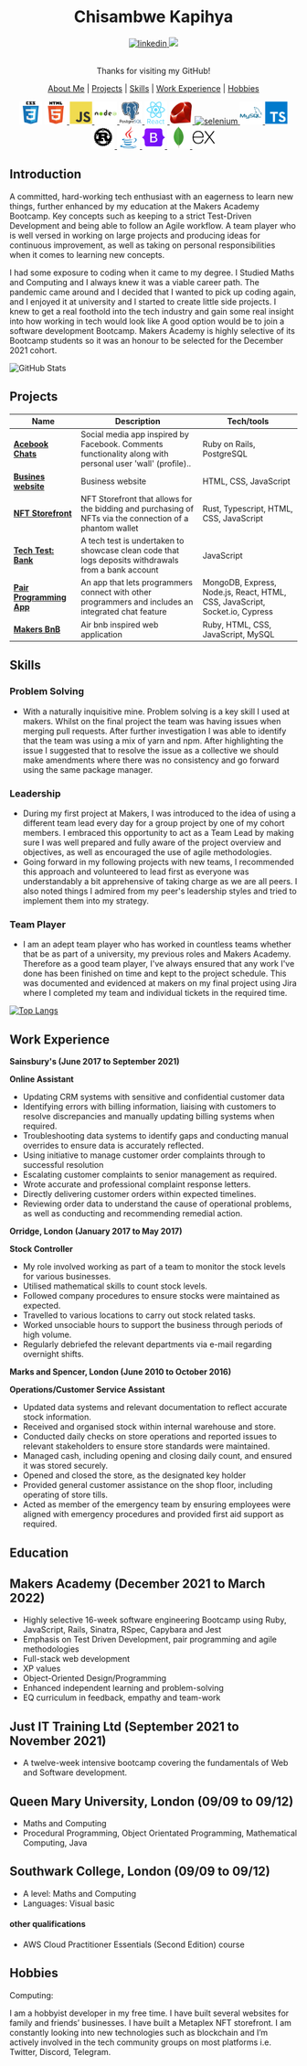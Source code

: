 <div align="center">
  <h1>Chisambwe Kapihya</h1>

  <div align="center">
    <a href="https://www.linkedin.com/in/chisambwe">
        <img alt="linkedin" title="My LinkedIn Page" src="https://img.shields.io/badge/LinkedIn-0077B5?style=for-the-badge&logo=linkedin&logoColor=white" />
    <a href="https://www.codewars.com/users/MrKay">
        <img src="https://img.shields.io/badge/CodeWars-%23AD2C27?style=for-the-badge&logo=codewars&logoColor=white" />
    </a>
  </div>
  <br>

  Thanks for visiting my GitHub! 

  [About Me](#overview) | [Projects](#projects) | [Skills](#skills) | [Work Experience](#work-experience) | [Hobbies](#hobbies)
  
 

<p <h3 align="center"></h3>
 <img src="https://raw.githubusercontent.com/devicons/devicon/master/icons/css3/css3-original-wordmark.svg" alt="css3" width="40" height="40"/> </a> <a  <img src="https://www.vectorlogo.zone/logos/git-scm/git-scm-icon.svg" alt="git" width="40" height="40"/> </a>  </a> <a href="https://www.w3.org/html/" target="_blank"> <img src="https://raw.githubusercontent.com/devicons/devicon/master/icons/html5/html5-original-wordmark.svg" alt="html5" width="40" height="40"/> </a>  <a href="https://developer.mozilla.org/en-US/docs/Web/JavaScript" target="_blank"> <img src="https://raw.githubusercontent.com/devicons/devicon/master/icons/javascript/javascript-original.svg" alt="javascript" width="40" height="40"/> </a> <a href="https://nodejs.org" target="_blank"> <img src="https://raw.githubusercontent.com/devicons/devicon/master/icons/nodejs/nodejs-original-wordmark.svg" alt="nodejs" width="40" height="40"/> </a> <a href="https://www.postgresql.org" target="_blank"> <img src="https://raw.githubusercontent.com/devicons/devicon/master/icons/postgresql/postgresql-original-wordmark.svg" alt="postgresql" width="40" height="40"/> </a> <a href="https://reactjs.org/" target="_blank"> <img src="https://raw.githubusercontent.com/devicons/devicon/master/icons/react/react-original-wordmark.svg" alt="react" width="40" height="40"/> </a>  <a href="https://www.ruby-lang.org/en/" target="_blank"> <img src="https://raw.githubusercontent.com/devicons/devicon/master/icons/ruby/ruby-original.svg" alt="ruby" width="40" height="40"/> </a> <a href="https://www.selenium.dev" target="_blank"> <img src="https://raw.githubusercontent.com/detain/svg-logos/780f25886640cef088af994181646db2f6b1a3f8/svg/selenium-logo.svg" alt="selenium" width="40" height="40"/> </a> <a href="https://dev.mysql.com/doc/" target="_blank"> <img src="https://raw.githubusercontent.com/devicons/devicon/master/icons/mysql/mysql-plain-wordmark.svg" alt="mysql" width="40" height="40"/> </a>  <a href="https://www.typescriptlang.org/" target="_blank"> <img src="https://github.com/devicons/devicon/blob/master/icons/typescript/typescript-original.svg" alt="typescript" width="40" height="40"/> </a> <a href="https://www.rust-lang.org/" target="_blank"> <img src="https://github.com/devicons/devicon/blob/master/icons/rust/rust-plain.svg" alt="rust" width="40" height="40"/> <a href="https://www.java.com/en/" target="_blank"> <img src="https://github.com/devicons/devicon/blob/master/icons/java/java-original.svg" alt="java" width="40" height="40"/> </a> </a> <a href="https://getbootstrap.com/" target="_blank"> <img src="https://github.com/devicons/devicon/blob/master/icons/bootstrap/bootstrap-original.svg" alt="bootstrap" width="40" height="40"/> </a> <a href="https://www.mongodb.com/" target="_blank"> <img src="https://github.com/devicons/devicon/blob/master/icons/mongodb/mongodb-original.svg" alt="mongodb" width="40" height="40"/> </a> <a href="https://expressjs.com/" target="_blank"> <img src="https://github.com/devicons/devicon/blob/master/icons/express/express-original.svg" alt="express" width="40" height="40"/> </a> </p>

</div>




## Introduction

A committed, hard-working tech enthusiast with an eagerness to learn new things, further enhanced by my education at the Makers Academy Bootcamp. Key concepts such as keeping to a strict Test-Driven Development and being able to follow an Agile workflow. A team player who is well versed in working on large projects and producing ideas for continuous improvement, as well as taking on personal responsibilities when it comes to learning new concepts.

I had some exposure to coding when it came to my degree. I Studied Maths and Computing and I always knew it was a viable career path. The pandemic came around and I decided that I wanted to pick up coding again, and I enjoyed it at university and I started to create little side projects. I knew to get a real foothold into the tech industry and gain some real insight into how working in tech would look like A good option would be to join a software development Bootcamp. Makers Academy is highly selective of its Bootcamp students so it was an honour to be selected for the December 2021 cohort.


![GitHub Stats](https://github-readme-stats.vercel.app/api?username=cmkap&theme=radical)


## Projects

| Name                         | Description       | Tech/tools        |
| ---------------------------- | ----------------- | ----------------- |
| [**Acebook Chats**](https://github.com/hannahdesmond/acebook-CHATS)          |Social media app inspired by Facebook. Comments functionality along with personal user 'wall' (profile).. | Ruby on Rails, PostgreSQL |
| [**Busines website**](https://www.iclear4u.com/) | Business website  | HTML, CSS, JavaScript             |
| [**NFT Storefront**](https://github.com/cmkap/metaplex) | NFT Storefront that allows for the bidding and purchasing of NFTs via the connection of a phantom wallet| Rust, Typescript, HTML, CSS, JavaScript|
| [**Tech Test: Bank**](https://github.com/cmkap/bank-tech-test)| A tech test is undertaken to showcase clean code that logs deposits withdrawals from a bank account | JavaScript|
| [**Pair Programming App**](https://github.com/hannahdesmond/pair-pro)| An app that lets programmers connect with other programmers and includes an integrated chat feature | MongoDB, Express, Node.js, React, HTML, CSS, JavaScript, Socket.io, Cypress|
| [**Makers BnB**](https://github.com/cmkap/makers-bnb)| Air bnb inspired web application | Ruby, HTML, CSS, JavaScript, MySQL 


## Skills

### Problem Solving

- With a naturally inquisitive mine. Problem solving is a key skill I used at makers. Whilst on the final project the team was having issues when merging pull requests. After further investigation I was able to identify that the team was using a mix of yarn and npm. After highlighting the issue I suggested that to resolve the issue as a collective we should make amendments where there was no consistency and go forward using the same package manager. 

### Leadership 

- During my first project at Makers, I was introduced to the idea of using a different team lead every day for a group project by one of my cohort members. I embraced this opportunity to act as a Team Lead by making sure I was well prepared and fully aware of the project overview and objectives, as well as encouraged the use of agile methodologies. 
- Going forward in my following projects with new teams, I recommended this approach and volunteered to lead first as everyone was understandably a bit apprehensive of taking charge as we are all peers. I also noted things I admired from my peer's leadership styles and tried to implement them into my strategy. 

### Team Player
 - I am an adept team player who has worked in countless teams whether that be as part of a university, my previous roles and Makers Academy. Therefore as a good team player, I've always ensured that any work I've done has been finished on time and kept to the project schedule. This was documented and evidenced at makers on my final project using Jira where I completed my team and individual tickets in the required time. 

 

[![Top Langs](https://github-readme-stats.vercel.app/api/top-langs/?username=cmkap)](https://github.com/cmkap/github-readme-stats)


## Work Experience

**Sainsbury's (June 2017 to September 2021)**

**Online Assistant**
- Updating CRM systems with sensitive and confidential customer data
- Identifying errors with billing information, liaising with customers to resolve discrepancies and manually updating billing systems when required. 
- Troubleshooting data systems to identify gaps and conducting manual overrides to ensure data is accurately reflected.
- Using initiative to manage customer order complaints through to successful resolution
- Escalating customer complaints to senior management as required.
- Wrote accurate and professional complaint response letters.
- Directly delivering customer orders within expected timelines. 
- Reviewing order data to understand the cause of operational problems, as well as conducting and recommending remedial action.
 
**Orridge, London (January 2017 to May 2017)**			

**Stock Controller** 
-	My role involved working as part of a team to monitor the stock levels for various businesses. 
-	Utilised mathematical skills to count stock levels. 
-	Followed company procedures to ensure stocks were maintained as expected. 
-	Travelled to various locations to carry out stock related tasks. 
-	Worked unsociable hours to support the business through periods of high volume. 
-	Regularly debriefed the relevant departments via e-mail regarding overnight shifts. 

**Marks and Spencer, London (June 2010 to October 2016)** 

**Operations/Customer Service Assistant** 
-	Updated data systems and relevant documentation to reflect accurate stock information. 
-	Received and organised stock within internal warehouse and store. 
-	Conducted daily checks on store operations and reported issues to relevant stakeholders to ensure store standards were maintained.  
-	Managed cash, including opening and closing daily count, and ensured it was stored securely.  
-	Opened and closed the store, as the designated key holder 
-	Provided general customer assistance on the shop floor, including operating of store tills. 
-	Acted as member of the emergency team by ensuring employees were aligned with emergency procedures and provided first aid support as required. 

## Education

## Makers Academy (December 2021 to March 2022)

- Highly selective 16-week software engineering Bootcamp using Ruby, JavaScript, Rails, Sinatra, RSpec, Capybara and Jest
- Emphasis on Test Driven Development, pair programming and agile methodologies
- Full-stack web development
- XP values
- Object-Oriented Design/Programming
- Enhanced independent learning and problem-solving 
- EQ curriculum in feedback, empathy and team-work

## Just IT Training Ltd (September 2021 to November 2021)

- A twelve-week intensive bootcamp covering the fundamentals of Web and Software development.

## Queen Mary University, London (09/09 to 09/12)

- Maths and Computing
- Procedural Programming, Object Orientated Programming, Mathematical Computing, Java

## Southwark College, London (09/09 to 09/12)

- A level: Maths and Computing
- Languages: Visual basic


#### other qualifications

- AWS Cloud Practitioner Essentials (Second Edition) course


## Hobbies

Computing:

I am a hobbyist developer in my free time. I have built several websites for family and friends’ businesses. I have built a Metaplex NFT storefront. I am constantly looking into new technologies such as blockchain and I’m actively involved in the tech community groups on most platforms i.e. Twitter, Discord, Telegram.
